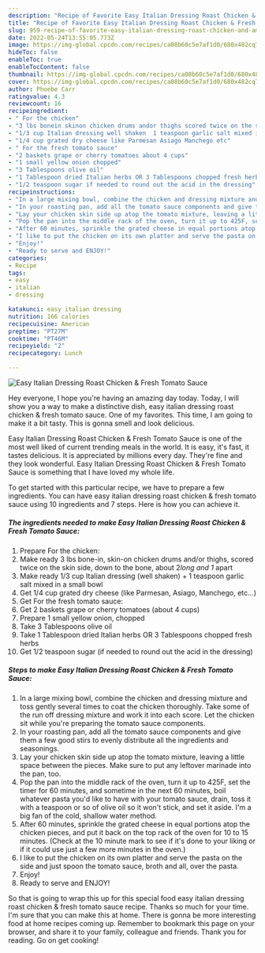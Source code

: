 ```yaml
---
description: "Recipe of Favorite Easy Italian Dressing Roast Chicken & Fresh Tomato Sauce"
title: "Recipe of Favorite Easy Italian Dressing Roast Chicken & Fresh Tomato Sauce"
slug: 959-recipe-of-favorite-easy-italian-dressing-roast-chicken-and-amp-fresh-tomato-sauce
date: 2022-05-24T13:55:05.773Z
image: https://img-global.cpcdn.com/recipes/ca08b60c5e7af1d0/680x482cq70/easy-italian-dressing-roast-chicken-fresh-tomato-sauce-recipe-main-photo.jpg
hideToc: false
enableToc: true
enableTocContent: false
thumbnail: https://img-global.cpcdn.com/recipes/ca08b60c5e7af1d0/680x482cq70/easy-italian-dressing-roast-chicken-fresh-tomato-sauce-recipe-main-photo.jpg
cover: https://img-global.cpcdn.com/recipes/ca08b60c5e7af1d0/680x482cq70/easy-italian-dressing-roast-chicken-fresh-tomato-sauce-recipe-main-photo.jpg
author: Phoebe Carr
ratingvalue: 4.3
reviewcount: 16
recipeingredient:
- " For the chicken"
- "3 lbs bonein skinon chicken drums andor thighs scored twice on the skin side down to the bone about 2long and 1 apart"
- "1/3 cup Italian dressing well shaken  1 teaspoon garlic salt mixed in a small bowl"
- "1/4 cup grated dry cheese like Parmesan Asiago Manchego etc"
- " For the fresh tomato sauce"
- "2 baskets grape or cherry tomatoes about 4 cups"
- "1 small yellow onion chopped"
- "3 Tablespoons olive oil"
- "1 Tablespoon dried Italian herbs OR 3 Tablespoons chopped fresh herbs"
- "1/2 teaspoon sugar if needed to round out the acid in the dressing"
recipeinstructions:
- "In a large mixing bowl, combine the chicken and dressing mixture and toss gently several times to coat the chicken thoroughly. Take some of the run off dressing mixture and work it into each score. Let the chicken sit while you&#39;re preparing the tomato sauce components."
- "In your roasting pan, add all the tomato sauce components and give them a few good stirs to evenly distribute all the ingredients and seasonings."
- "Lay your chicken skin side up atop the tomato mixture, leaving a little space between the pieces. Make sure to put any leftover marinade into the pan, too."
- "Pop the pan into the middle rack of the oven, turn it up to 425F, set the timer for 60 minutes, and sometime in the next 60 minutes, boil whatever pasta you&#39;d like to have with your tomato sauce, drain, toss it with a teaspoon or so of olive oil so it won&#39;t stick, and set it aside. I&#39;m a big fan of the cold, shallow water method."
- "After 60 minutes, sprinkle the grated cheese in equal portions atop the chicken pieces, and put it back on the top rack of the oven for 10 to 15 minutes. (Check at the 10 minute mark to see if it&#39;s done to your liking or if it could use just a few more minutes in the oven.)"
- "I like to put the chicken on its own platter and serve the pasta on the side and just spoon the tomato sauce, broth and all, over the pasta."
- "Enjoy!"
- "Ready to serve and ENJOY!"
categories:
- Recipe
tags:
- easy
- italian
- dressing

katakunci: easy italian dressing 
nutrition: 166 calories
recipecuisine: American
preptime: "PT27M"
cooktime: "PT46M"
recipeyield: "2"
recipecategory: Lunch

---
```



![Easy Italian Dressing Roast Chicken & Fresh Tomato Sauce](https://img-global.cpcdn.com/recipes/ca08b60c5e7af1d0/680x482cq70/easy-italian-dressing-roast-chicken-fresh-tomato-sauce-recipe-main-photo.jpg)

Hey everyone, I hope you're having an amazing day today. Today, I will show you a way to make a distinctive dish, easy italian dressing roast chicken & fresh tomato sauce. One of my favorites. This time, I am going to make it a bit tasty. This is gonna smell and look delicious.

Easy Italian Dressing Roast Chicken & Fresh Tomato Sauce is one of the most well liked of current trending meals in the world. It is easy, it's fast, it tastes delicious. It is appreciated by millions every day. They're fine and they look wonderful. Easy Italian Dressing Roast Chicken & Fresh Tomato Sauce is something that I have loved my whole life.




To get started with this particular recipe, we have to prepare a few ingredients. You can have easy italian dressing roast chicken & fresh tomato sauce using 10 ingredients and 7 steps. Here is how you can achieve it.

<!--inarticleads1-->

##### The ingredients needed to make Easy Italian Dressing Roast Chicken & Fresh Tomato Sauce:

1. Prepare  For the chicken:
1. Make ready 3 lbs bone-in, skin-on chicken drums and/or thighs, scored twice on the skin side, down to the bone, about 2*long and 1* apart
1. Make ready 1/3 cup Italian dressing (well shaken) + 1 teaspoon garlic salt mixed in a small bowl
1. Get 1/4 cup grated dry cheese (like Parmesan, Asiago, Manchego, etc...)
1. Get  For the fresh tomato sauce:
1. Get 2 baskets grape or cherry tomatoes (about 4 cups)
1. Prepare 1 small yellow onion, chopped
1. Take 3 Tablespoons olive oil
1. Take 1 Tablespoon dried Italian herbs OR 3 Tablespoons chopped fresh herbs
1. Get 1/2 teaspoon sugar (if needed to round out the acid in the dressing)




<!--inarticleads2-->

##### Steps to make Easy Italian Dressing Roast Chicken & Fresh Tomato Sauce:

1. In a large mixing bowl, combine the chicken and dressing mixture and toss gently several times to coat the chicken thoroughly. Take some of the run off dressing mixture and work it into each score. Let the chicken sit while you&#39;re preparing the tomato sauce components.
1. In your roasting pan, add all the tomato sauce components and give them a few good stirs to evenly distribute all the ingredients and seasonings.
1. Lay your chicken skin side up atop the tomato mixture, leaving a little space between the pieces. Make sure to put any leftover marinade into the pan, too.
1. Pop the pan into the middle rack of the oven, turn it up to 425F, set the timer for 60 minutes, and sometime in the next 60 minutes, boil whatever pasta you&#39;d like to have with your tomato sauce, drain, toss it with a teaspoon or so of olive oil so it won&#39;t stick, and set it aside. I&#39;m a big fan of the cold, shallow water method.
1. After 60 minutes, sprinkle the grated cheese in equal portions atop the chicken pieces, and put it back on the top rack of the oven for 10 to 15 minutes. (Check at the 10 minute mark to see if it&#39;s done to your liking or if it could use just a few more minutes in the oven.)
1. I like to put the chicken on its own platter and serve the pasta on the side and just spoon the tomato sauce, broth and all, over the pasta.
1. Enjoy!
1. Ready to serve and ENJOY!



So that is going to wrap this up for this special food easy italian dressing roast chicken & fresh tomato sauce recipe. Thanks so much for your time. I'm sure that you can make this at home. There is gonna be more interesting food at home recipes coming up. Remember to bookmark this page on your browser, and share it to your family, colleague and friends. Thank you for reading. Go on get cooking!
